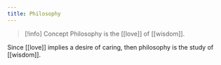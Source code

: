 ```yaml
---
title: Philosophy
---
```

> [!info] Concept
> Philosophy is the [[love]] of [[wisdom]].

Since [[love]] implies a desire of caring, then philosophy is the study of [[wisdom]].

